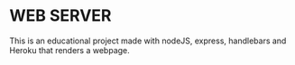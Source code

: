 # WEB SERVER
This is an educational project made with nodeJS, express, handlebars and Heroku that renders a webpage.
